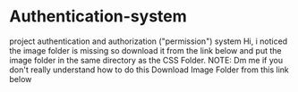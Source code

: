 # Authentication-system
project authentication and authorization ("permission") system
Hi, i noticed the image folder is missing so download it from the link below and put the image folder in the same directory as the CSS Folder. NOTE: Dm me if you don't really understand how to do this Download Image Folder from this link below
